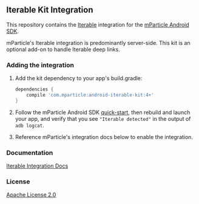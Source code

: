 ## Iterable Kit Integration

This repository contains the [Iterable](https://www.iterable.com/) integration for the [mParticle Android SDK](https://github.com/mParticle/mparticle-android-sdk).

mParticle's Iterable integration is predominantly server-side. This kit is an optional add-on to handle Iterable deep links.


### Adding the integration

1. Add the kit dependency to your app's build.gradle:

    ```groovy
    dependencies {
        compile 'com.mparticle:android-iterable-kit:4+'
    }
    ```

2. Follow the mParticle Android SDK [quick-start](https://github.com/mParticle/mparticle-android-sdk), then rebuild and launch your app, and verify that you see `"Iterable detected"` in the output of `adb logcat`.
3. Reference mParticle's integration docs below to enable the integration.

### Documentation

[Iterable Integration Docs](http://docs.mparticle.com/?java#iterable)

### License

[Apache License 2.0](http://www.apache.org/licenses/LICENSE-2.0)